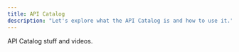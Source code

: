 ```yaml
---
title: API Catalog
description: "Let's explore what the API Catalog is and how to use it."
---
```


API Catalog stuff and videos.